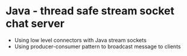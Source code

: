 # Java -  thread safe stream socket chat server
- Using low level connectors with Java stream sockets
- Using producer-consumer pattern to broadcast message to clients
